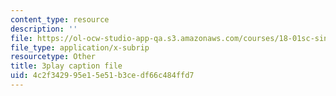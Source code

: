 ```yaml
---
content_type: resource
description: ''
file: https://ol-ocw-studio-app-qa.s3.amazonaws.com/courses/18-01sc-single-variable-calculus-fall-2010/4c2f342995e15e51b3cedf66c484ffd7_TpWQlKHPyJ4.vtt
file_type: application/x-subrip
resourcetype: Other
title: 3play caption file
uid: 4c2f3429-95e1-5e51-b3ce-df66c484ffd7
---
```

